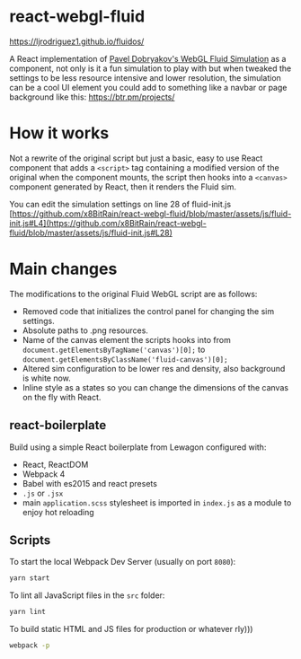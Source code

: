 
# react-webgl-fluid

https://ljrodriguez1.github.io/fluidos/

A React implementation of [Pavel Dobryakov's WebGL Fluid Simulation](https://github.com/PavelDoGreat/WebGL-Fluid-Simulation) as a component, not only is it a fun simulation to play with but when tweaked the settings to be less resource intensive and lower resolution, the simulation can be a cool UI element you could add to something like a navbar or page background like this: https://btr.pm/projects/

# How it works

Not a rewrite of the original script but just a basic, easy to use React component that adds a `<script>` tag containing a modified version of the original when the component mounts, the script then hooks into a `<canvas>` component generated by React, then it renders the Fluid sim.

You can edit the simulation settings on line 28 of fluid-init.js [https://github.com/x8BitRain/react-webgl-fluid/blob/master/assets/js/fluid-init.js#L4](https://github.com/x8BitRain/react-webgl-fluid/blob/master/assets/js/fluid-init.js#L28)


# Main changes

The modifications to the original Fluid WebGL script are as follows:

- Removed code that initializes the control panel for changing the sim settings.
- Absolute paths to .png resources.
- Name of the canvas element the scripts hooks into from
`document.getElementsByTagName('canvas')[0];`
to
`document.getElementsByClassName('fluid-canvas')[0];`
- Altered sim configuration to be lower res and density, also background is white now.
- Inline style as a states so you can change the dimensions of the canvas on the fly with React.

## react-boilerplate

Build using a simple React boilerplate from Lewagon configured with:

- React, ReactDOM
- Webpack 4
- Babel with es2015 and react presets
- `.js` or `.jsx`
- main `application.scss` stylesheet is imported in `index.js` as a module to enjoy hot reloading

## Scripts

To start the local Webpack Dev Server (usually on port `8080`):

```bash
yarn start
```

To lint all JavaScript files in the `src` folder:

```bash
yarn lint
```

To build static HTML and JS files for production or whatever rly)))

```bash
webpack -p
```

